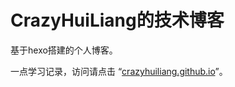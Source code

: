 # CrazyHuiLiang的技术博客

基于hexo搭建的个人博客。

一点学习记录，访问请点击 “[crazyhuiliang.github.io](https://crazyhuiliang.github.io)”。
